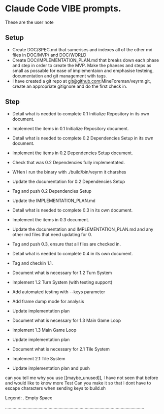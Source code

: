 # Claude Code VIBE prompts.

These are the user note

## Setup

- Create DOC/SPEC.md that sumerises and indexes all of the other md files in DOC/MVP/ and DOC/WORLD
- Create DOC/IMPLEMENTATION_PLAN.md that breaks down each phase and step in order to create the MVP. Make the phaeses and steps as small as possable for ease of implementaion and emphasise testeing, documentation and git management with tags.
- I have created a git repo at git@github.com:MineForeman/veyrm.git, create an appropriate gitignore and do the first check in.

## Step

- Detail what is needed to complete 0.1 Initialize Repository in its own document.
- Implement the items in 0.1 Initialize Repository document.

- Detail what is needed to complete 0.2 Dependencies Setup in its own document.
- Implement the items in 0.2 Dependencies Setup document.
- Check that was 0.2 Dependencies fully implementated.
- WHen I run the binary with ./build/bin/veyrm it charshes
- Update the documentation for 0.2 Dependencies Setup
- Tag and push 0.2 Dependencies Setup
- Update the IMPLEMENTATION_PLAN.md

- Detail what is needed to complete 0.3 in its own document.
- Implement the items in 0.3 document.
- Update the documentation and IMPLEMENTATION_PLAN.md and any other md files that need updating for 0.
- Tag and push 0.3, ensure that all files are checked in.

- Detail what is needed to complete 0.4 in its own document.
- Tag and checkin 1.1. 

- Document what is necessary for 1.2 Turn System
- Implement 1.2 Turn System (with testing support)
- Add automated testing with --keys parameter
- Add frame dump mode for analysis
- Update implementation plan

- Document what is necessary for 1.3 Main Game Loop  
- Implement 1.3 Main Game Loop
- Update implementation plan

- Document what is necessary for 2.1 Tile System
- Implement 2.1 Tile System
- Update implementation plan and push

can you tell me why you use [[maybe_unused]], I have not seen that before and would like to know more 
Test
Can you make it so that I dont have to escape characters when sending keys to build.sh


Legend:
. Empty Space

................................................................................................................
